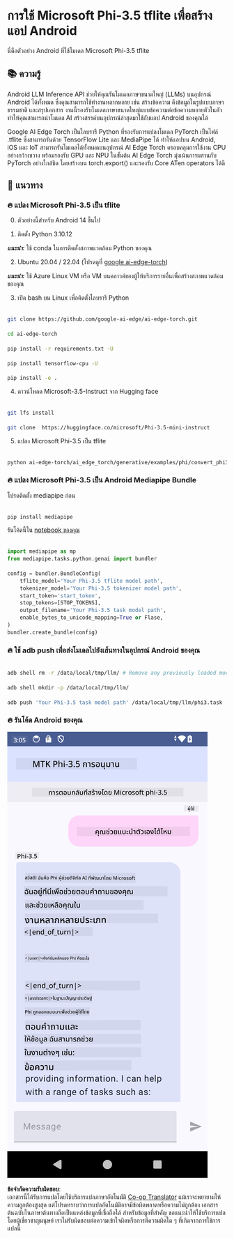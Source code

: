 <!--
CO_OP_TRANSLATOR_METADATA:
{
  "original_hash": "c4fe7f589d179be96a5577b0b8cba6aa",
  "translation_date": "2025-07-17T02:52:50+00:00",
  "source_file": "md/02.Application/01.TextAndChat/Phi3/UsingPhi35TFLiteCreateAndroidApp.md",
  "language_code": "th"
}
-->
# **การใช้ Microsoft Phi-3.5 tflite เพื่อสร้างแอป Android**

นี่คือตัวอย่าง Android ที่ใช้โมเดล Microsoft Phi-3.5 tflite

## **📚 ความรู้**

Android LLM Inference API ช่วยให้คุณรันโมเดลภาษาขนาดใหญ่ (LLMs) บนอุปกรณ์ Android ได้ทั้งหมด ซึ่งคุณสามารถใช้ทำงานหลากหลาย เช่น สร้างข้อความ ดึงข้อมูลในรูปแบบภาษาธรรมชาติ และสรุปเอกสาร งานนี้รองรับโมเดลภาษาขนาดใหญ่แบบข้อความต่อข้อความหลายตัวในตัว ทำให้คุณสามารถนำโมเดล AI สร้างสรรค์บนอุปกรณ์ล่าสุดมาใช้กับแอป Android ของคุณได้

Google AI Edge Torch เป็นไลบรารี Python ที่รองรับการแปลงโมเดล PyTorch เป็นไฟล์ .tflite ซึ่งสามารถรันด้วย TensorFlow Lite และ MediaPipe ได้ ทำให้แอปบน Android, iOS และ IoT สามารถรันโมเดลได้ทั้งหมดบนอุปกรณ์ AI Edge Torch ครอบคลุมการใช้งาน CPU อย่างกว้างขวาง พร้อมรองรับ GPU และ NPU ในขั้นต้น AI Edge Torch มุ่งเน้นการผสานกับ PyTorch อย่างใกล้ชิด โดยสร้างบน torch.export() และรองรับ Core ATen operators ได้ดี

## **🪬 แนวทาง**

### **🔥 แปลง Microsoft Phi-3.5 เป็น tflite**

0. ตัวอย่างนี้สำหรับ Android 14 ขึ้นไป

1. ติดตั้ง Python 3.10.12

***แนะนำ:*** ใช้ conda ในการติดตั้งสภาพแวดล้อม Python ของคุณ

2. Ubuntu 20.04 / 22.04 (โปรดดูที่ [google ai-edge-torch](https://github.com/google-ai-edge/ai-edge-torch))

***แนะนำ:*** ใช้ Azure Linux VM หรือ VM บนคลาวด์ของผู้ให้บริการรายอื่นเพื่อสร้างสภาพแวดล้อมของคุณ

3. เปิด bash บน Linux เพื่อติดตั้งไลบรารี Python

```bash

git clone https://github.com/google-ai-edge/ai-edge-torch.git

cd ai-edge-torch

pip install -r requirements.txt -U 

pip install tensorflow-cpu -U

pip install -e .

```

4. ดาวน์โหลด Microsoft-3.5-Instruct จาก Hugging face

```bash

git lfs install

git clone  https://huggingface.co/microsoft/Phi-3.5-mini-instruct

```

5. แปลง Microsoft Phi-3.5 เป็น tflite

```bash

python ai-edge-torch/ai_edge_torch/generative/examples/phi/convert_phi3_to_tflite.py --checkpoint_path  Your Microsoft Phi-3.5-mini-instruct path --tflite_path Your Microsoft Phi-3.5-mini-instruct tflite path  --prefill_seq_len 1024 --kv_cache_max_len 1280 --quantize True

```

### **🔥 แปลง Microsoft Phi-3.5 เป็น Android Mediapipe Bundle**

โปรดติดตั้ง mediapipe ก่อน

```bash

pip install mediapipe

```

รันโค้ดนี้ใน [notebook ของคุณ](../../../../../../code/09.UpdateSamples/Aug/Android/convert/convert_phi.ipynb)

```python

import mediapipe as mp
from mediapipe.tasks.python.genai import bundler

config = bundler.BundleConfig(
    tflite_model='Your Phi-3.5 tflite model path',
    tokenizer_model='Your Phi-3.5 tokenizer model path',
    start_token='start_token',
    stop_tokens=[STOP_TOKENS],
    output_filename='Your Phi-3.5 task model path',
    enable_bytes_to_unicode_mapping=True or Flase,
)
bundler.create_bundle(config)

```

### **🔥 ใช้ adb push เพื่อส่งโมเดลไปยังเส้นทางในอุปกรณ์ Android ของคุณ**

```bash

adb shell rm -r /data/local/tmp/llm/ # Remove any previously loaded models

adb shell mkdir -p /data/local/tmp/llm/

adb push 'Your Phi-3.5 task model path' /data/local/tmp/llm/phi3.task

```

### **🔥 รันโค้ด Android ของคุณ**

![demo](../../../../../../translated_images/demo.06d5a4246f057d1be99ffad0cbf22f4ac0c41530774d51ff903cfaa1d3cd3c8e.th.png)

**ข้อจำกัดความรับผิดชอบ**:  
เอกสารนี้ได้รับการแปลโดยใช้บริการแปลภาษาอัตโนมัติ [Co-op Translator](https://github.com/Azure/co-op-translator) แม้เราจะพยายามให้ความถูกต้องสูงสุด แต่โปรดทราบว่าการแปลอัตโนมัติอาจมีข้อผิดพลาดหรือความไม่ถูกต้อง เอกสารต้นฉบับในภาษาต้นทางถือเป็นแหล่งข้อมูลที่เชื่อถือได้ สำหรับข้อมูลที่สำคัญ ขอแนะนำให้ใช้บริการแปลโดยผู้เชี่ยวชาญมนุษย์ เราไม่รับผิดชอบต่อความเข้าใจผิดหรือการตีความผิดใด ๆ ที่เกิดจากการใช้การแปลนี้